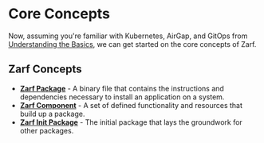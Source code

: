 # Core Concepts

Now, assuming you're familiar with Kubernetes, AirGap, and GitOps from [Understanding the Basics](../1-getting-started/0-understand-the-basics.md), we can get started on the core concepts of Zarf.

## Zarf Concepts

- [**Zarf Package**](../3-create-a-zarf-package/1-zarf-packages.md) - A binary file that contains the instructions and dependencies necessary to install an application on a system.
- [**Zarf Component**](../3-create-a-zarf-package/2-zarf-components.md) - A set of defined functionality and resources that build up a package.
- [**Zarf Init Package**](../3-create-a-zarf-package/3-the-zarf-init-package.md) - The initial package that lays the groundwork for other packages.
